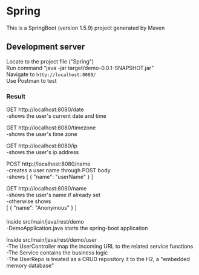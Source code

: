 # Spring
This is a SpringBoot (version 1.5.9) project generated by Maven

## Development server
Locate to the project file ("Spring")  
Run command "java -jar target/demo-0.0.1-SNAPSHOT.jar"  
Navigate to `http://localhost:8080/`  
Use Postman to test

### Result
GET http://localhost:8080/date  
  -shows the user's current date and time
  
GET http://localhost:8080/timezone  
  -shows the user's time zone
  
GET http://localhost:8080/ip  
  -shows the user's ip address
  
POST http://localhost:8080/name  
  -creates a user name through POST body   
  -shows [
          {
            "name": "userName"
          }
         ]
         
GET http://localhost:8080/name  
  -shows the user's name if already set  
  -otherwise shows  
         [
          {
            "name": "Anonymous"
          }
         ]

####
Inside src/main/java/rest/demo  
  -DemoApplication.java starts the spring-boot application

Inside src/main/java/rest/demo/user  
  -The UserController map the incoming URL to the related service functions  
  -The Service contains the business logic  
  -The UserRepo is treated as a CRUD repository it to the H2, a "embedded memory database"    

